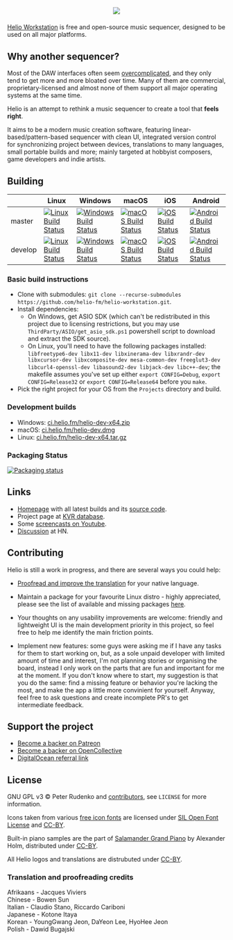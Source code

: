## <p align="center"><img src="Resources/screen-v2.png"></p>
[Helio Workstation](https://helio.fm) is free and open-source music sequencer, designed to be used on all major platforms.


## Why another sequencer?

Most of the DAW interfaces often seem [overcomplicated](http://mashable.com/2015/09/18/german-u-boat/), and they only tend to get more and more bloated over time. Many of them are commercial, proprietary-licensed and almost none of them support all major operating systems at the same time.

Helio is an attempt to rethink a music sequencer to create a tool that **feels right**.

It aims to be a modern music creation software, featuring linear-based/pattern-based sequencer with clean UI, integrated version control for synchronizing project between devices, translations to many languages, small portable builds and more; mainly targeted at hobbyist composers, game developers and indie artists.


## Building

||Linux|Windows|macOS|iOS|Android|
|---|---|---|---|---|---|
|master|[![Linux Build Status](https://travis-matrix-badges.herokuapp.com/repos/helio-fm/helio-workstation/branches/master/2)](https://travis-ci.org/helio-fm/helio-workstation)|[![Windows Build Status](https://ci.appveyor.com/api/projects/status/github/helio-fm/helio-workstation?svg=true&branch=master)](https://ci.appveyor.com/project/helio-fm/helio-workstation)|[![macOS Build Status](https://travis-matrix-badges.herokuapp.com/repos/helio-fm/helio-workstation/branches/master/3)](https://travis-ci.org/helio-fm/helio-workstation)|[![iOS Build Status](https://travis-matrix-badges.herokuapp.com/repos/helio-fm/helio-workstation/branches/master/4)](https://travis-ci.org/helio-fm/helio-workstation)|[![Android Build Status](https://travis-matrix-badges.herokuapp.com/repos/helio-fm/helio-workstation/branches/master/5)](https://travis-ci.org/helio-fm/helio-workstation)|
|develop|[![Linux Build Status](https://travis-matrix-badges.herokuapp.com/repos/helio-fm/helio-workstation/branches/develop/2)](https://travis-ci.org/helio-fm/helio-workstation)|[![Windows Build Status](https://ci.appveyor.com/api/projects/status/github/helio-fm/helio-workstation?svg=true&branch=develop)](https://ci.appveyor.com/project/helio-fm/helio-workstation)|[![macOS Build Status](https://travis-matrix-badges.herokuapp.com/repos/helio-fm/helio-workstation/branches/develop/3)](https://travis-ci.org/helio-fm/helio-workstation)|[![iOS Build Status](https://travis-matrix-badges.herokuapp.com/repos/helio-fm/helio-workstation/branches/develop/4)](https://travis-ci.org/helio-fm/helio-workstation)|[![Android Build Status](https://travis-matrix-badges.herokuapp.com/repos/helio-fm/helio-workstation/branches/develop/5)](https://travis-ci.org/helio-fm/helio-workstation)|

### Basic build instructions

 * Clone with submodules: `git clone --recurse-submodules https://github.com/helio-fm/helio-workstation.git`.
 * Install dependencies:
   * On Windows, get ASIO SDK (which can't be redistributed in this project due to licensing restrictions, but you may use `ThirdParty/ASIO/get_asio_sdk.ps1` powershell script to download and extract the SDK source).
   * On Linux, you'll need to have the following packages installed: `libfreetype6-dev libx11-dev libxinerama-dev libxrandr-dev libxcursor-dev libxcomposite-dev mesa-common-dev freeglut3-dev libcurl4-openssl-dev libasound2-dev libjack-dev libc++-dev`; the makefile assumes you've set up either `export CONFIG=Debug`, `export CONFIG=Release32` or `export CONFIG=Release64` before you `make`.
 * Pick the right project for your OS from the `Projects` directory and build.

### Development builds

* Windows: [ci.helio.fm/helio-dev-x64.zip](https://ci.helio.fm/helio-dev-x64.zip)
* macOS: [ci.helio.fm/helio-dev.dmg](https://ci.helio.fm/helio-dev.dmg)
* Linux: [ci.helio.fm/helio-dev-x64.tar.gz](https://ci.helio.fm/helio-dev-x64.tar.gz)

### Packaging Status

[![Packaging status](https://repology.org/badge/vertical-allrepos/helio-workstation.svg?header=helio-workstation)](https://repology.org/project/helio-workstation/versions)  


## Links

 * [Homepage](https://helio.fm) with all latest builds and its [source code](https://github.com/helio-fm/muse-hackers).
 * Project page at [KVR database](https://www.kvraudio.com/product/helio-workstation-by-peter-rudenko).
 * Some [screencasts on Youtube](https://www.youtube.com/channel/UCO3K8iCd1k2FTqSocoE-WXw/).
 * [Discussion](https://news.ycombinator.com/item?id=14212054) at HN.


## Contributing

Helio is still a work in progress, and there are several ways you could help:

* [Proofread and improve the translation](https://helio.fm/translations) for your native language.

* Maintain a package for your favourite Linux distro - highly appreciated, please see the list of available and missing packages [here](https://repology.org/project/helio-workstation/versions).

* Your thoughts on any usability improvements are welcome: friendly and lightweight UI is the main development priority in this project, so feel free to help me identify the main friction points.

* Implement new features: some guys were asking me if I have any tasks for them to start working on, but, as a sole unpaid developer with limited amount of time and interest, I'm not planning stories or organising the board, instead I only work on the parts that are fun and important for me at the moment. If you don't know where to start, my suggestion is that you do the same: find a missing feature or behavior you're lacking the most, and make the app a little more convinient for yourself. Anyway, feel free to ask questions and create incomplete PR's to get intermediate feedback.


## Support the project

* [Become a backer on Patreon](https://www.patreon.com/peterrudenko)
* [Become a backer on OpenCollective](https://opencollective.com/helio-workstation#sponsor)
* [DigitalOcean referral link](https://m.do.co/c/eff5010788f0)


## License

GNU GPL v3 © Peter Rudenko and [contributors](https://github.com/helio-fm/helio-workstation/graphs/contributors), see ``LICENSE`` for more information.

Icons taken from various [free icon fonts](https://icomoon.io) are licensed under [SIL Open Font License](http://scripts.sil.org/cms/scripts/page.php?id=OFL) and [CC-BY](https://creativecommons.org/licenses/by/3.0/).

Built-in piano samples are the part of [Salamander Grand Piano](https://archive.org/details/SalamanderGrandPianoV3) by Alexander Holm, distributed under [CC-BY](https://creativecommons.org/licenses/by/3.0/).

All Helio logos and translations are distrubuted under [CC-BY](https://creativecommons.org/licenses/by/3.0/).

### Translation and proofreading credits

Afrikaans - Jacques Viviers  
Chinese - Bowen Sun  
Italian - Claudio Stano, Riccardo Cariboni  
Japanese - Kotone Itaya  
Korean - YoungGwang Jeon, DaYeon Lee, HyoHee Jeon  
Polish - Dawid Bugajski  
